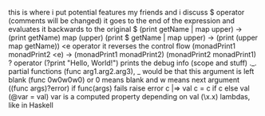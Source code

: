 this is where i put potential features my friends and i discuss
$ operator (comments will be changed)
  it goes to the end of the expression and evaluates it backwards to the original $
  (print getName | map upper) -> (print getName) map (upper)
  (print $ getName | map upper) -> (print (upper map getName))
<e operator
  it reverses the control flow
  (monadPrint1 monadPrint2 <e) ->  (monadPrint1 monadPrint2) (monadPrint2 monadPrint1)
? operator (?print "Hello, World!")
  prints the debug info (scope and stuff)
._. partial functions
  (func arg1.arg2.arg3), _ would be that this argument is left blank
  (func 0w0w0w0) or 0 means blank and w means next argument
((func args)?error)
  if func(args) fails raise error
c |=> val
  c = c if c else val
(@var = val)
  var is a computed property depending on val
(\x.x)
  lambdas, like in Haskell
